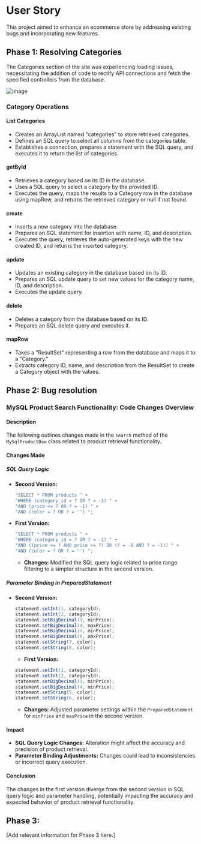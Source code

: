 # User Story

This project aimed to enhance an ecommerce store by addressing existing bugs and incorporating new features.

## Phase 1: Resolving Categories

The Categories section of the site was experiencing loading issues, necessitating the addition of code to rectify API connections and fetch the specified controllers from the database.

![image](https://github.com/scrutch93/Easy-Store/assets/80648971/3ee98504-7635-48c4-9eae-586fb3c3e76e)

### Category Operations

#### List Categories
- Creates an ArrayList named "categories" to store retrieved categories.
- Defines an SQL query to select all columns from the categories table.
- Establishes a connection, prepares a statement with the SQL query, and executes it to return the list of categories.

#### getById
- Retrieves a category based on its ID in the database.
- Uses a SQL query to select a category by the provided ID.
- Executes the query, maps the results to a Category row in the database using mapRow, and returns the retrieved category or null if not found.

#### create
- Inserts a new category into the database.
- Prepares an SQL statement for insertion with name, ID, and description.
- Executes the query, retrieves the auto-generated keys with the new created ID, and returns the inserted category.

#### update
- Updates an existing category in the database based on its ID.
- Prepares an SQL update query to set new values for the category name, ID, and description.
- Executes the update query.

#### delete
- Deletes a category from the database based on its ID.
- Prepares an SQL delete query and executes it.

#### mapRow
- Takes a "ResultSet" representing a row from the database and maps it to a "Category."
- Extracts category ID, name, and description from the ResultSet to create a Category object with the values.

## Phase 2: Bug resolution

### MySQL Product Search Functionality: Code Changes Overview

#### Description
The following outlines changes made in the `search` method of the `MySqlProductDao` class related to product retrieval functionality.

#### Changes Made

##### SQL Query Logic
- **Second Version:**
    ```java
    "SELECT * FROM products " +
    "WHERE (category_id = ? OR ? = -1) " +
    "AND (price <= ? OR ? = -1) " +
    "AND (color = ? OR ? = '') ";
    ```
- **First Version:**
    ```java
    "SELECT * FROM products " +
    "WHERE (category_id = ? OR ? = -1) " +
    "AND ((price >= ? AND price <= ?) OR (? = -1 AND ? = -1)) " +
    "AND (color = ? OR ? = '') ";
    ```
    - **Changes:** Modified the SQL query logic related to price range filtering to a simpler structure in the second version.

##### Parameter Binding in PreparedStatement
- **Second Version:**
    ```java
    statement.setInt(1, categoryId);
    statement.setInt(2, categoryId);
    statement.setBigDecimal(3, minPrice);
    statement.setBigDecimal(4, maxPrice);
    statement.setBigDecimal(5, minPrice);
    statement.setBigDecimal(6, maxPrice);
    statement.setString(7, color);
    statement.setString(8, color);
    ```
    - **First Version:**
    ```java
    statement.setInt(1, categoryId);
    statement.setInt(2, categoryId);
    statement.setBigDecimal(3, minPrice);
    statement.setBigDecimal(4, minPrice);
    statement.setString(5, color);
    statement.setString(6, color);
    ```
    - **Changes:** Adjusted parameter settings within the `PreparedStatement` for `minPrice` and `maxPrice` in the second version.

#### Impact
- **SQL Query Logic Changes:** Alteration might affect the accuracy and precision of product retrieval.
- **Parameter Binding Adjustments:** Changes could lead to inconsistencies or incorrect query execution.

#### Conclusion
The changes in the first version diverge from the second version in SQL query logic and parameter handling, potentially impacting the accuracy and expected behavior of product retrieval functionality.

## Phase 3:
[Add relevant information for Phase 3 here.]
